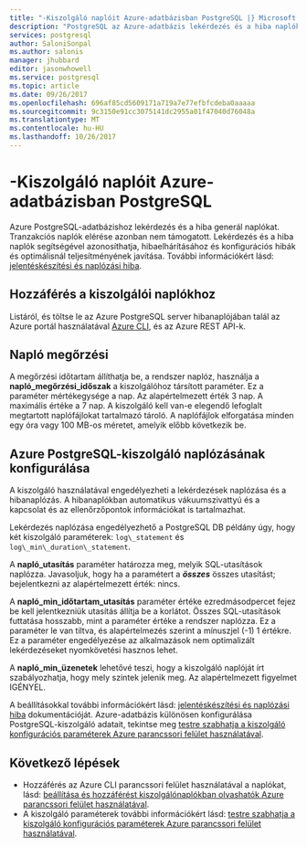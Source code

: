 ```yaml
---
title: "-Kiszolgáló naplóit Azure-adatbázisban PostgreSQL |} Microsoft Docs"
description: "PostgreSQL az Azure-adatbázis lekérdezés és a hiba naplókat hoz létre."
services: postgresql
author: SaloniSonpal
ms.author: salonis
manager: jhubbard
editor: jasonwhowell
ms.service: postgresql
ms.topic: article
ms.date: 09/26/2017
ms.openlocfilehash: 696af85cd5609171a719a7e77efbfcdeba0aaaaa
ms.sourcegitcommit: 9c3150e91cc3075141dc2955a01f47040d76048a
ms.translationtype: MT
ms.contentlocale: hu-HU
ms.lasthandoff: 10/26/2017
---
```

# <a name="server-logs-in-azure-database-for-postgresql"></a>-Kiszolgáló naplóit Azure-adatbázisban PostgreSQL 
Azure PostgreSQL-adatbázishoz lekérdezés és a hiba generál naplókat. Tranzakciós naplók elérése azonban nem támogatott. Lekérdezés és a hiba naplók segítségével azonosíthatja, hibaelhárításához és konfigurációs hibák és optimálisnál teljesítményének javítása. További információkért lásd: [jelentéskészítési és naplózási hiba](https://www.postgresql.org/docs/9.6/static/runtime-config-logging.html).

## <a name="access-server-logs"></a>Hozzáférés a kiszolgálói naplókhoz
Listáról, és töltse le az Azure PostgreSQL server hibanaplójában talál az Azure portál használatával [Azure CLI](howto-configure-server-logs-using-cli.md), és az Azure REST API-k.

## <a name="log-retention"></a>Napló megőrzési
A megőrzési időtartam állíthatja be, a rendszer naplóz, használja a **napló\_megőrzési\_időszak** a kiszolgálóhoz társított paraméter. Ez a paraméter mértékegysége a nap. Az alapértelmezett érték 3 nap. A maximális értéke a 7 nap. A kiszolgáló kell van-e elegendő lefoglalt megtartott naplófájlokat tartalmazó tároló.
A naplófájlok elforgatása minden egy óra vagy 100 MB-os méretet, amelyik előbb következik be.

## <a name="configure-logging-for-azure-postgresql-server"></a>Azure PostgreSQL-kiszolgáló naplózásának konfigurálása
A kiszolgáló használatával engedélyezheti a lekérdezések naplózása és a hibanaplózás. A hibanaplókban automatikus vákuumszivattyú és a kapcsolat és az ellenőrzőpontok információkat is tartalmazhat.

Lekérdezés naplózása engedélyezhető a PostgreSQL DB példány úgy, hogy két kiszolgáló paraméterek: `log\_statement` és `log\_min\_duration\_statement`.

A **napló\_utasítás** paraméter határozza meg, melyik SQL-utasítások naplózza. Javasoljuk, hogy ha a paramétert a ***összes*** összes utasítást; bejelentkezni az alapértelmezett érték: nincs.

A **napló\_min\_időtartam\_utasítás** paraméter értéke ezredmásodpercet fejez be kell jelentkezniük utasítás állítja be a korlátot. Összes SQL-utasítások futtatása hosszabb, mint a paraméter értéke a rendszer naplózza. Ez a paraméter le van tiltva, és alapértelmezés szerint a mínuszjel (-1) 1 értékre. Ez a paraméter engedélyezése az alkalmazások nem optimalizált lekérdezéseket nyomkövetési hasznos lehet.

A **napló\_min\_üzenetek** lehetővé teszi, hogy a kiszolgáló naplóját írt szabályozhatja, hogy mely szintek jelenik meg. Az alapértelmezett figyelmet IGÉNYEL. 

A beállításokkal további információkért lásd: [jelentéskészítési és naplózási hiba](https://www.postgresql.org/docs/9.6/static/runtime-config-logging.html) dokumentációját. Azure-adatbázis különösen konfigurálása PostgreSQL-kiszolgáló adatait, tekintse meg [testre szabhatja a kiszolgáló konfigurációs paraméterek Azure parancssori felület használatával](howto-configure-server-parameters-using-cli.md).

## <a name="next-steps"></a>Következő lépések
- Hozzáférés az Azure CLI parancssori felület használatával a naplókat, lásd: [beállítása és hozzáférést kiszolgálónaplókban olvashatók Azure parancssori felület használatával](howto-configure-server-logs-using-cli.md).
- A kiszolgáló paraméterek további információkért lásd: [testre szabhatja a kiszolgáló konfigurációs paraméterek Azure parancssori felület használatával](howto-configure-server-parameters-using-cli.md).
